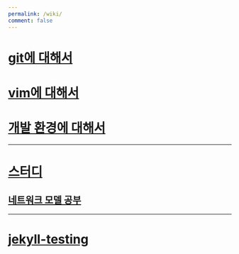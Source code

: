 ```yaml
---
permalink: /wiki/
comment: false
---
```

# [git에 대해서](git에-대해서.md)
# [vim에 대해서](vim에-대해서.md)
# [개발 환경에 대해서](개발-환경에-대해서.md)

---

# [스터디](스터디/index.md)
## [네트워크 모델 공부](네트워크-모델-공부.md)

---

# [jekyll-testing](jekyll-testing/index.md)
